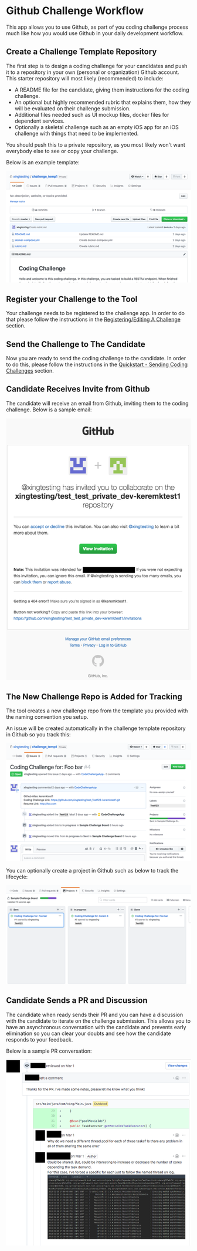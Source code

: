# Github Challenge Workflow

This app allows you to use Github, as part of you coding challenge process much like how you would use Github in your daily development workflow.

## Create a Challenge Template Repository
The first step is to design a coding challenge for your candidates and push it to a repository in your own (personal or organization) Github account. This starter repository will most likely (recommended) to include:

* A README file for the candidate, giving them instructions for the coding challenge.
* An optional but highly recommended rubric that explains them, how they will be evaluated on their challenge submission.
* Additional files needed such as UI mockup files, docker files for dependent services. 
* Optionally a skeletal challenge such as an empty iOS app for an iOS challenge with things that need to be implemented.

You should push this to a private repository, as you most likely won't want everybody else to see or copy your challenge.

Below is an example template:

![Sample Challenge Template](screenshots/cc-sample-template.png)

## Register your Challenge to the Tool

Your challenge needs to be registered to the challenge app. In order to do that please follow the instructions in the [Registering/Editing A Challenge](screenshots/register-challenge.md) section.

## Send the Challenge to The Candidate

Now you are ready to send the coding challenge to the candidate. In order to do this, please follow the instructions in the [Quickstart - Sending Coding Challenges](screenshots/quickstart.md) section.

## Candidate Receives Invite from Github

The candidate will receive an email from Github, inviting them to the coding challenge. Below is a sample email:

![Github Invite Email](screenshots/github-invite-email.png)

## The New Challenge Repo is Added for Tracking

The tool creates a new challenge repo from the template you provided with the naming convention you setup. 

An issue will be created automatically in the challenge template repository in Github so you track this:

![Github Issue](screenshots/github-issue.png)

You can optionally create a project in Github such as below to track the lifecycle:

![Github Kanban](screenshots/cc-kanban.png)

## Candidate Sends a PR and Discussion

The candidate when ready sends their PR and you can have a discussion with the candidate to iterate on the challenge submission. This allows you to have an asynchronous conversation with the candidate and prevents early elimination so you can clear your doubts and see how the candidate responds to your feedback.

Below is a sample PR conversation:

![Sample PR](screenshots/github-pullrequest.png)

